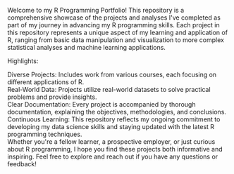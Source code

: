 Welcome to my R Programming Portfolio! This repository is a comprehensive showcase of the projects and analyses I've completed as part of my journey in advancing my R programming skills. Each project in this repository represents a unique aspect of my learning and application of R, ranging from basic data manipulation and visualization to more complex statistical analyses and machine learning applications.

Highlights:

Diverse Projects: Includes work from various courses, each focusing on different applications of R. <br/>
Real-World Data: Projects utilize real-world datasets to solve practical problems and provide insights.<br/>
Clear Documentation: Every project is accompanied by thorough documentation, explaining the objectives, methodologies, and conclusions.<br/>
Continuous Learning: This repository reflects my ongoing commitment to developing my data science skills and staying updated with the latest R programming techniques.<br/>
Whether you're a fellow learner, a prospective employer, or just curious about R programming, I hope you find these projects both informative and inspiring. Feel free to explore and reach out if you have any questions or feedback!<br/>
